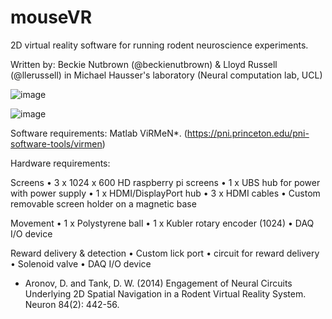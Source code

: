 # mouseVR
2D virtual reality software for running rodent neuroscience experiments. 


Written by: Beckie Nutbrown (@beckienutbrown) & Lloyd Russell (@llerussell) in Michael Hausser's laboratory (Neural computation lab, UCL)


![image](https://i.imgur.com/8oDdlv5.png)

![image](https://i.imgur.com/koTY4e2.gif)


Software requirements:
Matlab
ViRMeN*. (https://pni.princeton.edu/pni-software-tools/virmen)
 

Hardware requirements:

Screens
•	3 x 1024 x 600 HD raspberry pi screens
•	1 x UBS hub for power with power supply
•	1 x HDMI/DisplayPort hub
•	3 x HDMI cables 
•	Custom removable screen holder on a magnetic base 

Movement 
•	1 x Polystyrene ball 
•	1 x Kubler rotary encoder (1024)
•	 DAQ I/O device 

Reward delivery & detection 
•	 Custom lick port
•	 circuit for reward delivery 
•	 Solenoid valve
•	 DAQ I/O device 


* Aronov, D. and Tank, D. W. (2014) Engagement of Neural Circuits Underlying 2D Spatial Navigation in a Rodent Virtual Reality System. Neuron 84(2): 442-56.



